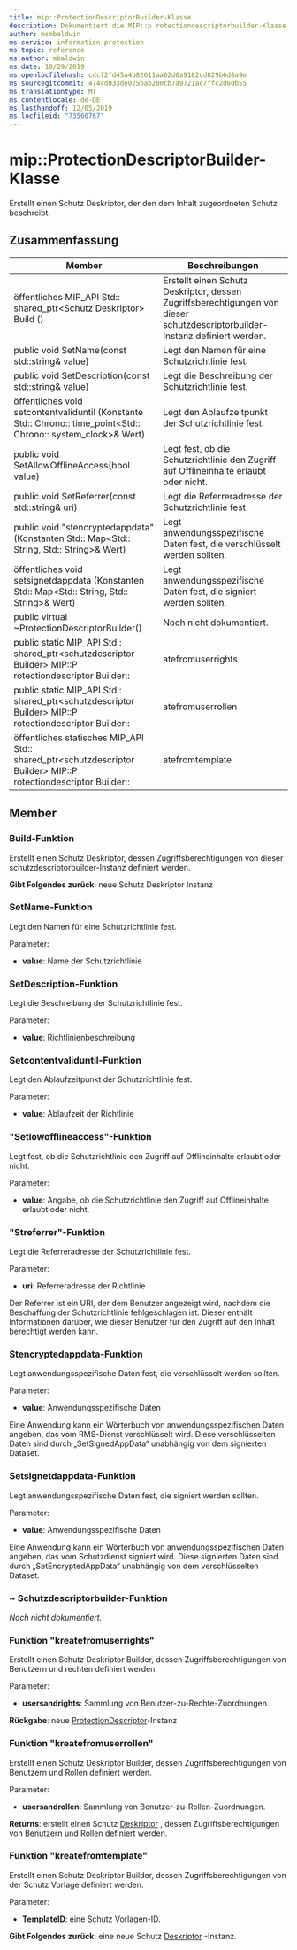 ```yaml
---
title: mip::ProtectionDescriptorBuilder-Klasse
description: Dokumentiert die MIP::p rotectiondescriptorbuilder-Klasse des MIP-SDKs (Microsoft Information Protection).
author: msmbaldwin
ms.service: information-protection
ms.topic: reference
ms.author: mbaldwin
ms.date: 10/29/2019
ms.openlocfilehash: cdc72fd45a4b82611aa02d0a9182cd829b6d8a9e
ms.sourcegitcommit: 474cd033de025bab280cb7a9721ac7ffc2d60b55
ms.translationtype: MT
ms.contentlocale: de-DE
ms.lasthandoff: 12/05/2019
ms.locfileid: "73560767"
---
```

# <a name="class-mipprotectiondescriptorbuilder"></a>mip::ProtectionDescriptorBuilder-Klasse 
Erstellt einen Schutz Deskriptor, der den dem Inhalt zugeordneten Schutz beschreibt.
  
## <a name="summary"></a>Zusammenfassung
 Member                        | Beschreibungen                                
--------------------------------|---------------------------------------------
öffentliches MIP_API Std:: shared_ptr\<Schutz Deskriptor\> Build ()  |  Erstellt einen Schutz Deskriptor, dessen Zugriffsberechtigungen von dieser schutzdescriptorbuilder-Instanz definiert werden.
public void SetName(const std::string& value)  |  Legt den Namen für eine Schutzrichtlinie fest.
public void SetDescription(const std::string& value)  |  Legt die Beschreibung der Schutzrichtlinie fest.
öffentliches void setcontentvaliduntil (Konstante Std:: Chrono:: time_point\<Std:: Chrono:: system_clock\>& Wert)  |  Legt den Ablaufzeitpunkt der Schutzrichtlinie fest.
public void SetAllowOfflineAccess(bool value)  |  Legt fest, ob die Schutzrichtlinie den Zugriff auf Offlineinhalte erlaubt oder nicht.
public void SetReferrer(const std::string& uri)  |  Legt die Referreradresse der Schutzrichtlinie fest.
public void "stencryptedappdata" (Konstanten Std:: Map\<Std:: String, Std:: String\>& Wert)  |  Legt anwendungsspezifische Daten fest, die verschlüsselt werden sollten.
öffentliches void setsignetdappdata (Konstanten Std:: Map\<Std:: String, Std:: String\>& Wert)  |  Legt anwendungsspezifische Daten fest, die signiert werden sollten.
public virtual ~ProtectionDescriptorBuilder()  | Noch nicht dokumentiert.
public static MIP_API Std:: shared_ptr&lt;schutzdescriptor Builder&gt; MIP::P rotectiondescriptor Builder:: | atefromuserrights | Erstellt einen Schutz Deskriptor Builder, dessen Zugriffsberechtigungen von Benutzern und rechten definiert werden.
public static MIP_API Std:: shared_ptr&lt;schutzdescriptor Builder&gt; MIP::P rotectiondescriptor Builder:: | atefromuserrollen | Erstellt einen Schutz Deskriptor Builder, dessen Zugriffsberechtigungen von Benutzern und Rollen definiert werden.
öffentliches statisches MIP_API Std:: shared_ptr&lt;schutzdescriptor Builder&gt; MIP::P rotectiondescriptor Builder:: | atefromtemplate | Erstellt einen Schutz Deskriptor Builder, dessen Zugriffsberechtigungen von der Schutz Vorlage definiert werden. 

## <a name="members"></a>Member
  
### <a name="build-function"></a>Build-Funktion
Erstellt einen Schutz Deskriptor, dessen Zugriffsberechtigungen von dieser schutzdescriptorbuilder-Instanz definiert werden.

  
**Gibt Folgendes zurück**: neue Schutz Deskriptor Instanz
  
### <a name="setname-function"></a>SetName-Funktion
Legt den Namen für eine Schutzrichtlinie fest.

Parameter:  
* **value**: Name der Schutzrichtlinie


  
### <a name="setdescription-function"></a>SetDescription-Funktion
Legt die Beschreibung der Schutzrichtlinie fest.

Parameter:  
* **value**: Richtlinienbeschreibung


  
### <a name="setcontentvaliduntil-function"></a>Setcontentvaliduntil-Funktion
Legt den Ablaufzeitpunkt der Schutzrichtlinie fest.

Parameter:  
* **value**: Ablaufzeit der Richtlinie


  
### <a name="setallowofflineaccess-function"></a>"Setlowofflineaccess"-Funktion
Legt fest, ob die Schutzrichtlinie den Zugriff auf Offlineinhalte erlaubt oder nicht.

Parameter:  
* **value**: Angabe, ob die Schutzrichtlinie den Zugriff auf Offlineinhalte erlaubt oder nicht.


  
### <a name="setreferrer-function"></a>"Streferrer"-Funktion
Legt die Referreradresse der Schutzrichtlinie fest.

Parameter:  
* **uri**: Referreradresse der Richtlinie


Der Referrer ist ein URI, der dem Benutzer angezeigt wird, nachdem die Beschaffung der Schutzrichtlinie fehlgeschlagen ist. Dieser enthält Informationen darüber, wie dieser Benutzer für den Zugriff auf den Inhalt berechtigt werden kann.
  
### <a name="setencryptedappdata-function"></a>Stencryptedappdata-Funktion
Legt anwendungsspezifische Daten fest, die verschlüsselt werden sollten.

Parameter:  
* **value**: Anwendungsspezifische Daten


Eine Anwendung kann ein Wörterbuch von anwendungsspezifischen Daten angeben, das vom RMS-Dienst verschlüsselt wird. Diese verschlüsselten Daten sind durch „SetSignedAppData“ unabhängig von dem signierten Dataset.
  
### <a name="setsignedappdata-function"></a>Setsignetdappdata-Funktion
Legt anwendungsspezifische Daten fest, die signiert werden sollten.

Parameter:  
* **value**: Anwendungsspezifische Daten


Eine Anwendung kann ein Wörterbuch von anwendungsspezifischen Daten angeben, das vom Schutzdienst signiert wird. Diese signierten Daten sind durch „SetEncryptedAppData“ unabhängig von dem verschlüsselten Dataset.
  
### <a name="protectiondescriptorbuilder-function"></a>~ Schutzdescriptorbuilder-Funktion
_Noch nicht dokumentiert._

### <a name="createfromuserrights-function"></a>Funktion "kreatefromuserrights"
Erstellt einen Schutz Deskriptor Builder, dessen Zugriffsberechtigungen von Benutzern und rechten definiert werden.

Parameter:
* **usersandrights**: Sammlung von Benutzer-zu-Rechte-Zuordnungen.

**Rückgabe**: neue [ProtectionDescriptor](class_mip_protectiondescriptor.md)-Instanz 

### <a name="createfromuserroles-function"></a>Funktion "kreatefromuserrollen"
Erstellt einen Schutz Deskriptor Builder, dessen Zugriffsberechtigungen von Benutzern und Rollen definiert werden.

Parameter:
* **usersandrollen**: Sammlung von Benutzer-zu-Rollen-Zuordnungen.

**Returns**: erstellt einen Schutz [Deskriptor](class_mip_protectiondescriptor.md) , dessen Zugriffsberechtigungen von Benutzern und Rollen definiert werden.

### <a name="createfromtemplate-function"></a>Funktion "kreatefromtemplate"
Erstellt einen Schutz Deskriptor Builder, dessen Zugriffsberechtigungen von der Schutz Vorlage definiert werden. 

Parameter:
* **TemplateID**: eine Schutz Vorlagen-ID.

**Gibt Folgendes zurück**: eine neue Schutz [Deskriptor](class_mip_protectiondescriptor.md) -Instanz.